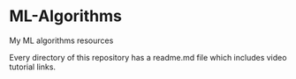 # ML-Algorithms

My ML algorithms resources

Every directory of this repository has a readme.md file which includes video tutorial links.
